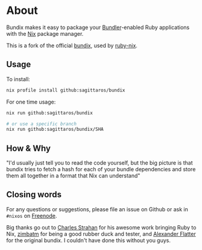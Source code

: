 # About

Bundix makes it easy to package your [Bundler](http://bundler.io/)-enabled Ruby
applications with the [Nix](http://nixos.org/nix/) package manager.

This is a fork of the official [bundix](https://github.com/nix-community/bundix), used by [ruby-nix](https://github.com/sagittaros/ruby-nix).

## Usage

To install:
``` sh
nix profile install github:sagittaros/bundix
```

For one time usage:

``` sh
nix run github:sagittaros/bundix

# or use a specific branch
nix run github:sagittaros/bundix/SHA
```

## How & Why

"I'd usually just tell you to read the code yourself, but the big picture is
that bundix tries to fetch a hash for each of your bundle dependencies and
store them all together in a format that Nix can understand"

## Closing words

For any questions or suggestions, please file an issue on Github or ask in
`#nixos` on [Freenode](http://freenode.net/).

Big thanks go out to
[Charles Strahan](http://www.cstrahan.com/) for his awesome work bringing Ruby to Nix,
[zimbatm](https://zimbatm.com/) for being a good rubber duck and tester, and
[Alexander Flatter](https://github.com/aflatter) for the original bundix. I
couldn't have done this without you guys.
